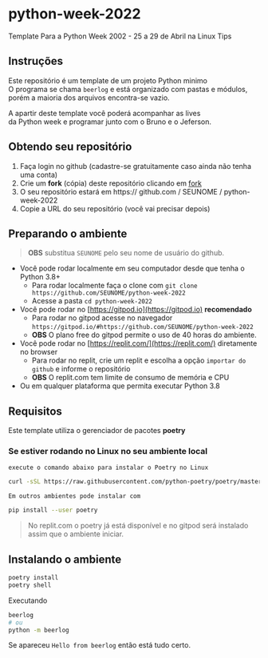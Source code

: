 # python-week-2022

Template Para a Python Week 2002 - 25 a 29 de Abril na Linux Tips

## Instruções

Este repositório é um template de um projeto Python minimo  
O programa se chama `beerlog` e está organizado com pastas
e módulos, porém a maioria dos arquivos encontra-se vazio.

A apartir deste template você poderá acompanhar as lives  
da Python week e programar junto com o Bruno e o Jeferson.

## Obtendo seu repositório

01. Faça login no github (cadastre-se gratuitamente caso ainda não tenha uma conta)
00. Crie um **fork** (cópia) deste repositório clicando em [fork](https://github.com/rochacbruno/python-week-2022/fork)
00. O seu repositório estará em https:// github.com / SEUNOME / python-week-2022
00. Copie a URL do seu repositório (você vai precisar depois)

## Preparando o ambiente

> **OBS** substitua `SEUNOME` pelo seu nome de usuário do github.

- Você pode rodar localmente em seu computador desde que tenha o Python 3.8+
  - Para rodar localmente faça o clone com `git clone https://github.com/SEUNOME/python-week-2022`
  - Acesse a pasta `cd python-week-2022`
- Você pode rodar no [https://gitpod.io](https://gitpod.io) **recomendado**
  - Para rodar no gitpod acesse no navegador `https://gitpod.io/#https://github.com/SEUNOME/python-week-2022`
  - **OBS** O plano free do gitpod permite o uso de 40 horas do ambiente.
- Você pode rodar no [https://replit.com/](https://replit.com/) diretamente no browser
  - Para rodar no replit, crie um replit e escolha a opção `importar do github` e informe o repositório
  - **OBS** O replit.com tem limite de consumo de memória e CPU
- Ou em qualquer plataforma que permita executar Python 3.8

## Requisitos

Este template utiliza o gerenciador de pacotes **poetry**

### Se estiver rodando no Linux no seu ambiente local

`execute o comando abaixo para instalar o Poetry no Linux`

```bash
curl -sSL https://raw.githubusercontent.com/python-poetry/poetry/master/get-poetry.py | python -
```

`Em outros ambientes pode instalar com`

```bash
pip install --user poetry
```

> No replit.com o poetry já está disponível e no gitpod será instalado assim que o ambiente iniciar.

## Instalando o ambiente

```bash
poetry install
poetry shell
```

Executando

```bash
beerlog
# ou
python -m beerlog
```

Se apareceu `Hello from beerlog` então está tudo certo.
